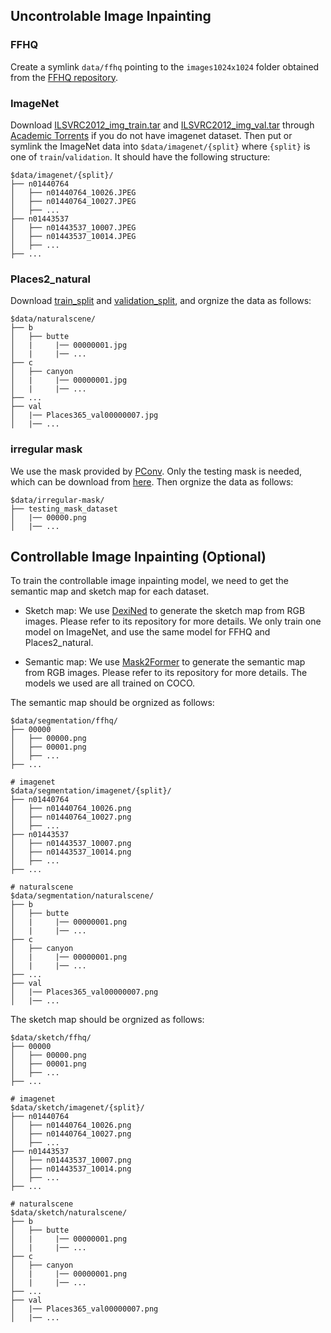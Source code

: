 
## Uncontrolable Image Inpainting
### FFHQ
Create a symlink `data/ffhq` pointing to the `images1024x1024` folder obtained
from the [FFHQ repository](https://github.com/NVlabs/ffhq-dataset).

### ImageNet
Download [ILSVRC2012_img_train.tar](https://academictorrents.com/details/a306397ccf9c2ead27155983c254227c0fd938e2) and [ILSVRC2012_img_val.tar](https://academictorrents.com/details/5d6d0df7ed81efd49ca99ea4737e0ae5e3a5f2e5) through [Academic
Torrents](http://academictorrents.com/) if you do not have imagenet dataset. Then put or symlink the ImageNet data into
`$data/imagenet/{split}` where `{split}` is one
of `train`/`validation`. It should have the following structure:
```
$data/imagenet/{split}/
├── n01440764
│   ├── n01440764_10026.JPEG
│   ├── n01440764_10027.JPEG
│   ├── ...
├── n01443537
│   ├── n01443537_10007.JPEG
│   ├── n01443537_10014.JPEG
│   ├── ...
├── ...
```

### Places2_natural
Download [train_split](http://data.csail.mit.edu/places/places365/train_large_places365challenge.tar) and [validation_split](https://www.dropbox.com/s/ttiggl1nrgwutc5/natural_scene_val.zip?dl=1), and orgnize the data as follows:
```
$data/naturalscene/
├── b
│   ├── butte
│   |     |── 00000001.jpg
│   |     |── ...
├── c
│   ├── canyon
│   |     |── 00000001.jpg
│   |     |── ...
├── ...
├── val
│   |── Places365_val00000007.jpg
│   |── ...
```

### irregular mask
We use the mask provided by [PConv](https://nv-adlr.github.io/publication/partialconv-inpainting). Only the testing mask is needed, which can be download from [here](https://www.dropbox.com/s/01dfayns9s0kevy/test_mask.zip?dl=0). Then orgnize the data as follows:
```
$data/irregular-mask/
├── testing_mask_dataset
│   |── 00000.png
│   |── ...
```

## Controllable Image Inpainting (Optional)
To train the controllable image inpainting model, we need to get the semantic map and sketch map for each dataset. 

- Sketch map: We use [DexiNed](https://github.com/xavysp/DexiNed) to generate the sketch map from RGB images. Please refer to its repository for more details. We only train one model on ImageNet, and use the same model for FFHQ and Places2_natural.

- Semantic map: We use [Mask2Former](https://github.com/facebookresearch/Mask2Former) to generate the semantic map from RGB images. Please refer to its repository for more details. The models we used are all trained on COCO.

The semantic map should be orgnized as follows:
```
$data/segmentation/ffhq/
├── 00000
│   ├── 00000.png
│   ├── 00001.png
│   ├── ...
├── ...

# imagenet
$data/segmentation/imagenet/{split}/
├── n01440764
│   ├── n01440764_10026.png
│   ├── n01440764_10027.png
│   ├── ...
├── n01443537
│   ├── n01443537_10007.png
│   ├── n01443537_10014.png
│   ├── ...
├── ...

# naturalscene
$data/segmentation/naturalscene/
├── b
│   ├── butte
│   |     |── 00000001.png
│   |     |── ...
├── c
│   ├── canyon
│   |     |── 00000001.png
│   |     |── ...
├── ...
├── val
│   |── Places365_val00000007.png
│   |── ...
```


The sketch map should be orgnized as follows:
```
$data/sketch/ffhq/
├── 00000
│   ├── 00000.png
│   ├── 00001.png
│   ├── ...
├── ...

# imagenet
$data/sketch/imagenet/{split}/
├── n01440764
│   ├── n01440764_10026.png
│   ├── n01440764_10027.png
│   ├── ...
├── n01443537
│   ├── n01443537_10007.png
│   ├── n01443537_10014.png
│   ├── ...
├── ...

# naturalscene
$data/sketch/naturalscene/
├── b
│   ├── butte
│   |     |── 00000001.png
│   |     |── ...
├── c
│   ├── canyon
│   |     |── 00000001.png
│   |     |── ...
├── ...
├── val
│   |── Places365_val00000007.png
│   |── ...
```